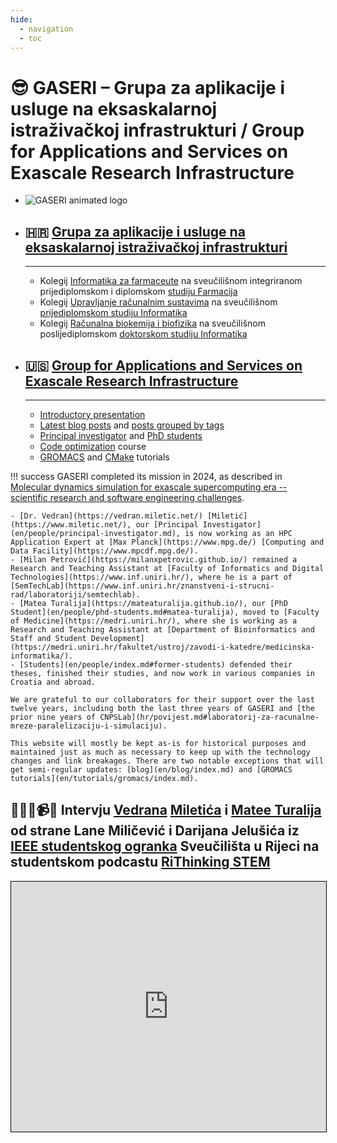 ```yaml
---
hide:
  - navigation
  - toc
---
```


# 😎 GASERI – Grupa za aplikacije i usluge na eksaskalarnoj istraživačkoj infrastrukturi / **G**roup for **A**pplications and **S**ervices on **E**xascale **R**esearch **I**nfrastructure

<div class="grid cards" markdown>

- ![GASERI animated logo](images/gaseri-logo-animated.webp)

- ## 🇭🇷 [Grupa za aplikacije i usluge na eksaskalarnoj istraživačkoj infrastrukturi](hr/index.md)

    ---

    - Kolegij [Informatika za farmaceute](hr/nastava/kolegiji/INF-Pharma.md) na sveučilišnom integriranom prijediplomskom i diplomskom [studiju Farmacija](https://medri.uniri.hr/obrazovanje/studiji/integrirani-preddiplomski-i-diplomski-sveucilisni-studij/farmacija/)
    - Kolegij [Upravljanje računalnim sustavima](hr/nastava/kolegiji/URS.md) na sveučilišnom [prijediplomskom studiju Informatika](https://www.inf.uniri.hr/studiji/prijediplomski-studij)
    - Kolegij [Računalna biokemija i biofizika](hr/nastava/kolegiji/RBKBF.md) na sveučilišnom poslijediplomskom [doktorskom studiju Informatika](https://www.inf.uniri.hr/studiji/doktorski-studij)

- ## 🇺🇸 [Group for Applications and Services on Exascale Research Infrastructure](en/index.md)

    ---

    - [Introductory presentation](en/introductory-presentation.md)
    - [Latest blog posts](en/blog/index.md) and [posts grouped by tags](en/blog/tags.md#academia)
    - [Principal investigator](en/people/principal-investigator.md) and [PhD students](en/people/phd-students.md)
    - [Code optimization](en/teaching/courses/CO.md) course
    - [GROMACS](en/tutorials/gromacs/index.md) and [CMake](en/tutorials/cmake-cross-supercomputer-make.md) tutorials

</div>

!!! success
    GASERI completed its mission in 2024, as described in [Molecular dynamics simulation for exascale supercomputing era -- scientific research and software engineering challenges](en/talks/2023-09-16-molecular-dynamics-simulation-for-exascale-supercomputing-era-scientific-research-and-software-engineering-challenges.md).

    - [Dr. Vedran](https://vedran.miletic.net/) [Miletić](https://www.miletic.net/), our [Principal Investigator](en/people/principal-investigator.md), is now working as an HPC Application Expert at [Max Planck](https://www.mpg.de/) [Computing and Data Facility](https://www.mpcdf.mpg.de/).
    - [Milan Petrović](https://milanxpetrovic.github.io/) remained a Research and Teaching Assistant at [Faculty of Informatics and Digital Technologies](https://www.inf.uniri.hr/), where he is a part of [SemTechLab](https://www.inf.uniri.hr/znanstveni-i-strucni-rad/laboratoriji/semtechlab).
    - [Matea Turalija](https://mateaturalija.github.io/), our [PhD Student](en/people/phd-students.md#matea-turalija), moved to [Faculty of Medicine](https://medri.uniri.hr/), where she is working as a Research and Teaching Assistant at [Department of Bioinformatics and Staff and Student Development](https://medri.uniri.hr/fakultet/ustroj/zavodi-i-katedre/medicinska-informatika/).
    - [Students](en/people/index.md#former-students) defended their theses, finished their studies, and now work in various companies in Croatia and abroad.

    We are grateful to our collaborators for their support over the last twelve years, including both the last three years of GASERI and [the prior nine years of CNPSLab](hr/povijest.md#laboratorij-za-racunalne-mreze-paralelizaciju-i-simulaciju).

    This website will mostly be kept as-is for historical purposes and maintained just as much as necessary to keep up with the technology changes and link breakages. There are two notable exceptions that will get semi-regular updates: [blog](en/blog/index.md) and [GROMACS tutorials](en/tutorials/gromacs/index.md).

## 👩😎😎📹👨 Intervju [Vedrana](https://vedran.miletic.net/) [Miletića](https://www.miletic.net/) i [Matee Turalija](https://mateaturalija.github.io/) od strane Lane Miličević i Darijana Jelušića iz [IEEE studentskog ogranka](https://www.ieee.hr/ieeesection/studentski_ogranci/rijeka) Sveučilišta u Rijeci na studentskom podcastu [RiThinking STEM](https://youtu.be/cI7_4eXsHjY?list=PL6xC_tdJMOhfYRHKrgyeD2cyaD4FXDYRc)

<iframe src="https://www.youtube.com/embed/cI7_4eXsHjY" title="YouTube video player" style="border: 1px solid black; width: 100%; height: 25rem" allow="accelerometer; autoplay; clipboard-write; encrypted-media; gyroscope; picture-in-picture" allowfullscreen></iframe>
